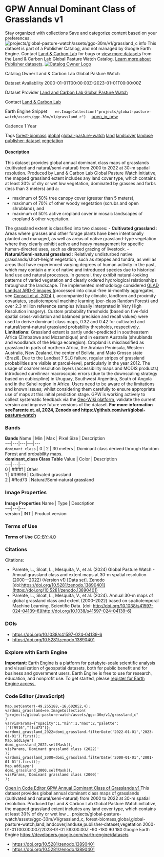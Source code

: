  
#  GPW Annual Dominant Class of Grasslands v1 
Stay organized with collections  Save and categorize content based on your preferences. 
![projects/global-pasture-watch/assets/ggc-30m/v1/grassland_c](https://developers.google.com/earth-engine/datasets/images/global-pasture-watch/projects_global-pasture-watch_assets_ggc-30m_v1_grassland_c_sample.png)
info
This dataset is part of a Publisher Catalog, and not managed by Google Earth Engine. Contact [Land & Carbon Lab](https://landcarbonlab.org/subscribe) for bugs or [view more datasets](https://developers.google.com/earth-engine/datasets/publisher/global-pasture-watch) from the Land & Carbon Lab Global Pasture Watch Catalog. [Learn more about Publisher datasets](https://developers.google.com/earth-engine/datasets/publisher). 
[ ![Catalog Owner Logo](https://developers.google.com/static/earth-engine/datasets/logos/global-pasture-watch_logo.png) ](https://landcarbonlab.org/data/global-grassland-and-livestock-monitoring) 

Catalog Owner
    Land & Carbon Lab Global Pasture Watch 

Dataset Availability
    2000-01-01T00:00:00Z–2023-01-01T00:00:00Z 

Dataset Provider
     [ Land and Carbon Lab Global Pasture Watch ](https://landcarbonlab.org/data/global-grassland-and-livestock-monitoring) 

Contact
    [Land & Carbon Lab](https://landcarbonlab.org/subscribe) 

Earth Engine Snippet
     `    ee.ImageCollection("projects/global-pasture-watch/assets/ggc-30m/v1/grassland_c")   ` [ open_in_new ](https://code.earthengine.google.com/?scriptPath=Examples:Datasets/global-pasture-watch/projects_global-pasture-watch_assets_ggc-30m_v1_grassland_c) 

Cadence
    1 Year 

Tags
     [forest-biomass](https://developers.google.com/earth-engine/datasets/tags/forest-biomass) [global](https://developers.google.com/earth-engine/datasets/tags/global) [global-pasture-watch](https://developers.google.com/earth-engine/datasets/tags/global-pasture-watch) [land](https://developers.google.com/earth-engine/datasets/tags/land) [landcover](https://developers.google.com/earth-engine/datasets/tags/landcover) [landuse](https://developers.google.com/earth-engine/datasets/tags/landuse) [publisher-dataset](https://developers.google.com/earth-engine/datasets/tags/publisher-dataset) [vegetation](https://developers.google.com/earth-engine/datasets/tags/vegetation)
#### Description
This dataset provides global annual dominant class maps of grasslands (cultivated and natural/semi-natural) from 2000 to 2022 at 30-m spatial resolution. Produced by Land & Carbon Lab Global Pasture Watch initiative, the mapped grassland extent includes any land cover type, which contains at least 30% of dry or wet low vegetation, dominated by grasses and forbs (less than 3 meters) and a:
  * maximum of 50% tree canopy cover (greater than 5 meters),
  * maximum of 70% of other woody vegetation (scrubs and open shrubland), and
  * maximum of 50% active cropland cover in mosaic landscapes of cropland & other vegetation.


The grassland extent is classified into two classes: - **Cultivated grassland** : Areas where grasses and other forage plants have been intentionally planted and managed, as well as areas of native grassland-type vegetation where they clearly exhibit active and heavy management for specific human-directed uses, such as directed grazing of livestock. - **Natural/Semi-natural grassland** : Relatively undisturbed native grasslands/short-height vegetation, such as steppes and tundra, as well as areas that have experienced varying degrees of human activity in the past, which may contain a mix of native and introduced species due to historical land use and natural processes. In general, they exhibit natural-looking patterns of varied vegetation and clearly ordered hydrological relationships throughout the landscape.
The implemented methodology considered [GLAD Landsat ARD-2 images ](https://glad.umd.edu/ard) (processed into cloud-free bi-monthly aggregates, see [Consoli et al, 2024](https://doi.org/10.7717/peerj.18585) ), accompanied by climatic, landform and proximity covariates, spatiotemporal machine learning (per-class Random Forest) and over 2.3 million reference samples (visually interpreted in Very High Resolution imagery). Custom probability thresholds (based on five-fold spatial cross-validation and balanced precision and recall values) were used to derive dominant class maps, 0.32 and 0.42 for cultivated and natural/semi-natural grassland probability thresholds, respectively.
**Limitations:** Grassland extent is partly under-predicted in southeastern Africa (Zimbabwe and Mozambique) and in eastern Australia (shrublands and woodlands of the Mulga ecoregion). Cropland is misclassified as grassland in parts of northern Africa, the Arabian Peninsula, Western Australia, New Zealand, the center of Bolivia, and Mato Grosso state (Brazil). Due to the Landsat 7 SLC failure, regular stripes of grassland probabilities are visible at parcel-level, particularly in the year 2012. The usage of coarser resolution layers (accessibility maps and MODIS products) introduced curvilinear macroscopic errors (due to the downscaling strategy based on cubicspline) in Uruguay, Southwest Argentina, South of Angola and in the Sahel region in Africa. Users need to be aware of the limitations and known issues; whilst considering them carefully to ensure appropriate use of maps at this initial prediction stage. GPW is working actively to collect systematic feedback via the [Geo-Wiki platform](https://www.geo-wiki.org), validate the current version and improve future versions of the dataset.
**For more information see[Parente et. al, 2024](http://doi.org/10.1038/s41597-024-04139-6), [Zenodo](https://zenodo.org/records/13890401) and <https://github.com/wri/global-pasture-watch>**
### Bands
**Bands**
Name | Min | Max | Pixel Size | Description  
---|---|---|---|---  
`dominant_class` |  0  |  2  |  30 meters  | Dominant class derived through Random Forest and probability maps.  
**dominant_class Class Table**
Value | Color | Description  
---|---|---  
0 | #ffffff | Other  
1 | #ff9916 | Cultivated grassland   
2 | #ffcd73 | Natural/Semi-natural grassland  
### Image Properties
**Image Properties**
Name | Type | Description  
---|---|---  
version | INT | Product version  
### Terms of Use
**Terms of Use**
[CC-BY-4.0](https://spdx.org/licenses/CC-BY-4.0.html)
### Citations
Citations:
  * Parente, L., Sloat, L., Mesquita, V., et al. (2024) Global Pasture Watch - Annual grassland class and extent maps at 30-m spatial resolution (2000—2022) (Version v1) [Data set]. Zenodo [doi:https://doi.org/10.5281/zenodo.13890401](https://doi.org/10.5281/zenodo.13890401)
  * Parente, L., Sloat, L., Mesquita, V., et al. (2024). Annual 30-m maps of global grassland class and extent (2000–2022) based on spatiotemporal Machine Learning, Scientific Data. [doi: http://doi.org/10.1038/s41597-024-04139-6](http://doi.org/10.1038/s41597-024-04139-6)


### DOIs
  * [ https://doi.org/10.1038/s41597-024-04139-6 ](https://doi.org/10.1038/s41597-024-04139-6)
  * [ https://doi.org/10.5281/zenodo.13890401 ](https://doi.org/10.5281/zenodo.13890401)


### Explore with Earth Engine
**Important:** Earth Engine is a platform for petabyte-scale scientific analysis and visualization of geospatial datasets, both for public benefit and for business and government users. Earth Engine is free to use for research, education, and nonprofit use. To get started, please [register for Earth Engine access.](https://console.cloud.google.com/earth-engine)
### Code Editor (JavaScript)
```
Map.setCenter(-49.265188,-16.602052,4);
vardomi_grassland=ee.ImageCollection(
"projects/global-pasture-watch/assets/ggc-30m/v1/grassland_c"
)
varvisParams={"opacity":1,"min":1,"max":2,"palette":["ff9916","ffcd73"]};
vardomi_grassland_2022=domi_grassland.filterDate('2022-01-01','2023-01-01').first();
Map.addLayer(
domi_grassland_2022.selfMask(),
visParams,'Dominant grassland class (2022)'
);
vardomi_grassland_2000=domi_grassland.filterDate('2000-01-01','2001-01-01').first();
Map.addLayer(
domi_grassland_2000.selfMask(),
visParams,'Dominant grassland class (2000)'
);
```
[ Open in Code Editor ](https://code.earthengine.google.com/?scriptPath=Examples:Datasets/global-pasture-watch/projects_global-pasture-watch_assets_ggc-30m_v1_grassland_c)
[ GPW Annual Dominant Class of Grasslands v1 ](https://developers.google.com/earth-engine/datasets/catalog/projects_global-pasture-watch_assets_ggc-30m_v1_grassland_c)
This dataset provides global annual dominant class maps of grasslands (cultivated and natural/semi-natural) from 2000 to 2022 at 30-m spatial resolution. Produced by Land & Carbon Lab Global Pasture Watch initiative, the mapped grassland extent includes any land cover type, which contains at least 30% of dry or wet low …
projects/global-pasture-watch/assets/ggc-30m/v1/grassland_c, forest-biomass,global,global-pasture-watch,land,landcover,landuse,publisher-dataset,vegetation 
2000-01-01T00:00:00Z/2023-01-01T00:00:00Z
-90 -180 90 180 
Google Earth Engine
https://developers.google.com/earth-engine/datasets
  * [ https://doi.org/10.5281/zenodo.13890401 ](https://doi.org/https://landcarbonlab.org/data/global-grassland-and-livestock-monitoring)
  * [ https://doi.org/10.5281/zenodo.13890401 ](https://doi.org/https://developers.google.com/earth-engine/datasets/catalog/projects_global-pasture-watch_assets_ggc-30m_v1_grassland_c)


